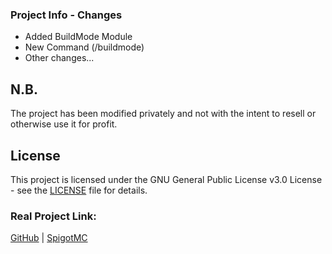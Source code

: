 ### Project Info - Changes
- Added BuildMode Module
- New Command (/buildmode)
- Other changes...

## N.B.
The project has been modified privately and not with the intent to resell or otherwise use it for profit.

## License

This project is licensed under the GNU General Public License v3.0 License - see the [LICENSE](LICENSE) file for details.

### Real Project Link:
[GitHub](https://github.com/ItsLewizzz/DeluxeHub) | [SpigotMC](https://www.spigotmc.org/resources/deluxehub-3-professional-hub-management.49425/)
